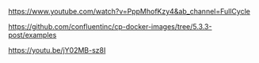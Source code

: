 

https://www.youtube.com/watch?v=PppMhofKzy4&ab_channel=FullCycle

https://github.com/confluentinc/cp-docker-images/tree/5.3.3-post/examples


https://youtu.be/jY02MB-sz8I